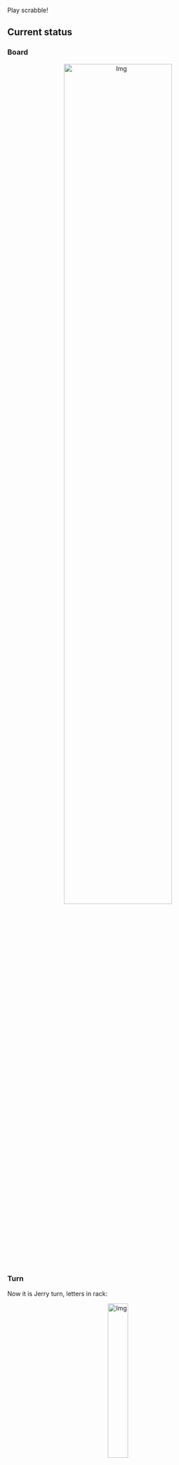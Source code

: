 
Play scrabble!
## Current status
### Board
<p align="center">
<img src="https://raw.githubusercontent.com/radosz99/radosz99/main/board.png" width=70% alt="Img"/>
    </p>
    
### Turn
Now it is Jerry turn, letters in rack:
<p align="center">
<img src="https://raw.githubusercontent.com/radosz99/radosz99/main/rack.png" width=30% alt="Img"/>
</p>

### Game score
| Id | Player name | Points |
  | - | - | - |  
|0 | Tom | 184
|1 | Jerry | 207
## Make the move
Make the move and insert the letters by creating an [issue](https://github.com/radosz99/radosz99/issues/new?title=scrabble%7Cmove%7C7%3AA%3ARIDE&body=Just+push+%27Submit+new+issue%27+or+update+with+your+move.) according to the rules or...

## Possibly best moves  
Are you sure? :smiling_imp: :smiling_imp: :smiling_imp:
<details>
  <summary>Spoiler warning!</summary>
  
  | Id | Move | Issue link | Points |
  | - | - | - | - |  
|1| B:1:vortical | [scrabble&#124;move&#124;B:1:vortical](https://github.com/radosz99/radosz99/issues/new?title=scrabble%7Cmove%7CB%3A1%3Avortical&body=Just+push+%27Submit+new+issue%27+or+update+with+your+move.) | 80 
|2| B:0:victrola | [scrabble&#124;move&#124;B:0:victrola](https://github.com/radosz99/radosz99/issues/new?title=scrabble%7Cmove%7CB%3A0%3Avictrola&body=Just+push+%27Submit+new+issue%27+or+update+with+your+move.) | 80 
|3| B:5:vraic | [scrabble&#124;move&#124;B:5:vraic](https://github.com/radosz99/radosz99/issues/new?title=scrabble%7Cmove%7CB%3A5%3Avraic&body=Just+push+%27Submit+new+issue%27+or+update+with+your+move.) | 24 
|4| 9:B:vraic | [scrabble&#124;move&#124;9:B:vraic](https://github.com/radosz99/radosz99/issues/new?title=scrabble%7Cmove%7C9%3AB%3Avraic&body=Just+push+%27Submit+new+issue%27+or+update+with+your+move.) | 24 
|5| B:3:voltaic | [scrabble&#124;move&#124;B:3:voltaic](https://github.com/radosz99/radosz99/issues/new?title=scrabble%7Cmove%7CB%3A3%3Avoltaic&body=Just+push+%27Submit+new+issue%27+or+update+with+your+move.) | 20 
|6| 9:B:viator | [scrabble&#124;move&#124;9:B:viator](https://github.com/radosz99/radosz99/issues/new?title=scrabble%7Cmove%7C9%3AB%3Aviator&body=Just+push+%27Submit+new+issue%27+or+update+with+your+move.) | 19 
|7| B:5:viator | [scrabble&#124;move&#124;B:5:viator](https://github.com/radosz99/radosz99/issues/new?title=scrabble%7Cmove%7CB%3A5%3Aviator&body=Just+push+%27Submit+new+issue%27+or+update+with+your+move.) | 19 
|8| 9:B:clavi | [scrabble&#124;move&#124;9:B:clavi](https://github.com/radosz99/radosz99/issues/new?title=scrabble%7Cmove%7C9%3AB%3Aclavi&body=Just+push+%27Submit+new+issue%27+or+update+with+your+move.) | 18 
|9| B:5:clavi | [scrabble&#124;move&#124;B:5:clavi](https://github.com/radosz99/radosz99/issues/new?title=scrabble%7Cmove%7CB%3A5%3Aclavi&body=Just+push+%27Submit+new+issue%27+or+update+with+your+move.) | 18 
|10| B:4:volatic | [scrabble&#124;move&#124;B:4:volatic](https://github.com/radosz99/radosz99/issues/new?title=scrabble%7Cmove%7CB%3A4%3Avolatic&body=Just+push+%27Submit+new+issue%27+or+update+with+your+move.) | 16 
</details>
    
## Latest moves

| Id | Type | Move / Letters to replace | Created words / New letters | Date | Points | Player | Who |
| - | - | - | - | - | - | - | - |
|14| INSERT | 7:A:tanh | ['TANH'] | 11/24/2022, 13:22:40 | 21 | Tom | [radosz99](github.com/radosz99) |
|13| INSERT | D:6:ihrams | ['IHRAMS'] | 11/24/2022, 13:21:48 | 15 | Jerry | [radosz99](github.com/radosz99) |
|12| INSERT | 11:D:sokah | ['SOKAH'] | 11/24/2022, 13:21:05 | 24 | Tom | [radosz99](github.com/radosz99) |
|11| INSERT | H:10:thali | ['THALI'] | 11/24/2022, 13:14:44 | 36 | Jerry | [radosz99](github.com/radosz99) |
|10| INSERT | 13:F:belie | ['BELIE'] | 11/24/2022, 12:59:00 | 13 | Tom | [radosz99](github.com/radosz99) |
|9| INSERT | J:12:eel | ['EEL'] | 11/24/2022, 12:57:25 | 5 | Jerry | [radosz99](github.com/radosz99) |
|8| INSERT | 14:J:loupen | ['LOUPEN'] | 11/24/2022, 12:55:43 | 27 | Tom | [radosz99](github.com/radosz99) |
|7| INSERT | M:11:quep | ['QUEP'] | 11/24/2022, 12:29:51 | 30 | Jerry | [radosz99](github.com/radosz99) |
|6| INSERT | 11:K:suq | ['SUQ'] | 11/24/2022, 12:27:31 | 24 | Tom | [radosz99](github.com/radosz99) |
|5| INSERT | O:6:toison | ['TOISON'] | 11/24/2022, 12:26:55 | 21 | Jerry | [radosz99](github.com/radosz99) |
|4| INSERT | 9:J:decoys | ['DECOYS'] | 11/24/2022, 12:24:38 | 24 | Tom | [radosz99](github.com/radosz99) |
|3| INSERT | H:6:owe | ['OWE'] | 11/24/2022, 12:06:20 | 6 | Jerry | [radosz99](github.com/radosz99) |
|2| INSERT | 5:J:jaw | ['JAW'] | 11/24/2022, 12:05:11 | 29 | Tom | [radosz99](github.com/radosz99) |
|1| INSERT | K:4:garbless | ['GARBLESS'] | 11/24/2022, 12:01:06 | 94 | Jerry | [radosz99](github.com/radosz99) |
|0| INSERT | 7:H:wemb | ['WEMB'] | 11/24/2022, 11:59:20 | 22 | Tom | [radosz99](github.com/radosz99) |